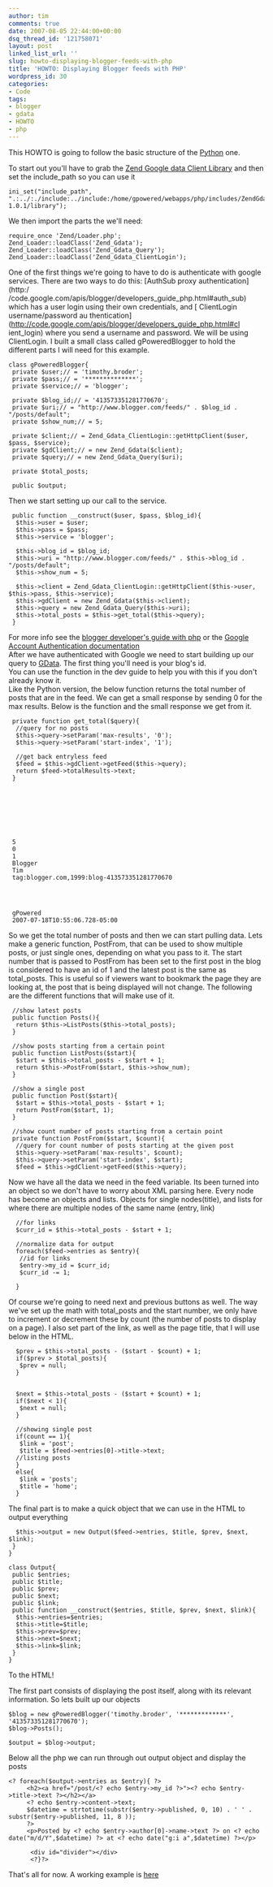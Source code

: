 ```yaml
---
author: tim
comments: true
date: 2007-08-05 22:44:00+00:00
dsq_thread_id: '121758071'
layout: post
linked_list_url: ''
slug: howto-displaying-blogger-feeds-with-php
title: 'HOWTO: Displaying Blogger feeds with PHP'
wordpress_id: 30
categories:
- Code
tags:
- blogger
- gdata
- HOWTO
- php
---
```


This HOWTO is going to follow the basic structure of the
[Python](http://gpowered.net/g/post/2/) one.  
  
To start out you'll have to grab the [Zend Google data Client
Library](http://framework.zend.com/download/gdata) and then set the
include_path so you can use it  

    
    
    ini_set("include_path", ".:../:./include:../include:/home/gpowered/webapps/php/includes/ZendGdata-1.0.1/library");
    

  
We then import the parts the we'll need:  
  

    
    
    require_once 'Zend/Loader.php';
    Zend_Loader::loadClass('Zend_Gdata');
    Zend_Loader::loadClass('Zend_Gdata_Query'); 
    Zend_Loader::loadClass('Zend_Gdata_ClientLogin');
    

  
One of the first things we're going to have to do is authenticate with google
services. There are two ways to do this: [AuthSub proxy authentication](http:/
/code.google.com/apis/blogger/developers_guide_php.html#auth_sub) which has a
user login using their own credentials, and [ ClientLogin username/password au
thentication](http://code.google.com/apis/blogger/developers_guide_php.html#cl
ient_login) where you send a username and password. We will be using
ClientLogin. I built a small class called gPoweredBlogger to hold the
different parts I will need for this example.  
  

    
    
    class gPoweredBlogger{
     private $user;// = 'timothy.broder';
     private $pass;// = '**************';
     private $service;// = 'blogger';
     
     private $blog_id;// = '413573351281770670';
     private $uri;// = "http://www.blogger.com/feeds/" . $blog_id . "/posts/default"; 
     private $show_num;// = 5;
     
     private $client;// = Zend_Gdata_ClientLogin::getHttpClient($user, $pass, $service);
     private $gdClient;// = new Zend_Gdata($client);
     private $query;// = new Zend_Gdata_Query($uri);
     
     private $total_posts;
     
     public $output;
    

Then we start setting up our call to the service.  
  

    
    
     public function __construct($user, $pass, $blog_id){
      $this->user = $user;
      $this->pass = $pass;
      $this->service = 'blogger';
      
      $this->blog_id = $blog_id;
      $this->uri = "http://www.blogger.com/feeds/" . $this->blog_id . "/posts/default"; 
      $this->show_num = 5;
      
      $this->client = Zend_Gdata_ClientLogin::getHttpClient($this->user, $this->pass, $this->service);
      $this->gdClient = new Zend_Gdata($this->client);
      $this->query = new Zend_Gdata_Query($this->uri);
      $this->total_posts = $this->get_total($this->query);
     }
    

  
For more info see the [blogger developer's guide with
php](http://code.google.com/apis/blogger/developers_guide_php.html) or the
[Google Account Authentication
documentation](http://code.google.com/apis/accounts/Authentication.html)  
After we have authenticated with Google we need to start building up our query
to [GData](http://code.google.com/apis/gdata/). The first thing you'll need is
your blog's id.  
You can use the function in the dev guide to help you with this if you don't
already know it.  
Like the Python version, the below function returns the total number of posts
that are in the feed. We can get a small response by sending 0 for the max
results. Below is the function and the small response we get from it.  
  

    
    
     private function get_total($query){
      //query for no posts
      $this->query->setParam('max-results', '0');
      $this->query->setParam('start-index', '1');
      
      //get back entryless feed 
      $feed = $this->gdClient->getFeed($this->query);
      return $feed->totalResults->text;
     }
    

  
  

    
    
    
     5
     0
     1
     Blogger
     Tim
     tag:blogger.com,1999:blog-413573351281770670
     
     
     
     
     gPowered
     2007-07-18T10:55:06.728-05:00
    
    

  
So we get the total number of posts and then we can start pulling data. Lets
make a generic function, PostFrom, that can be used to show multiple posts, or
just single ones, depending on what you pass to it. The start number that is
passed to PostFrom has been set to the first post in the blog is considered to
have an id of 1 and the latest post is the same as total_posts. This is useful
so if viewers want to bookmark the page they are looking at, the post that is
being displayed will not change. The following are the different functions
that will make use of it.  
  

    
    
     //show latest posts
     public function Posts(){
      return $this->ListPosts($this->total_posts);
     }
     
     //show posts starting from a certain point 
     public function ListPosts($start){
      $start = $this->total_posts - $start + 1;
      return $this->PostFrom($start, $this->show_num);
     }
     
     //show a single post
     public function Post($start){
      $start = $this->total_posts - $start + 1;
      return PostFrom($start, 1);
     }
     
     //show count number of posts starting from a certain point
     private function PostFrom($start, $count){
      //query for count number of posts starting at the given post
      $this->query->setParam('max-results', $count);
      $this->query->setParam('start-index', $start);
      $feed = $this->gdClient->getFeed($this->query);
    

  
Now we have all the data we need in the feed variable. Its been turned into an
object so we don't have to worry about XML parsing here. Every node has become
an objects and lists. Objects for single nodes(title), and lists for where
there are multiple nodes of the same name (entry, link)  
  

    
    
      //for links
      $curr_id = $this->total_posts - $start + 1;
      
      //normalize data for output
      foreach($feed->entries as $entry){
       //id for links
       $entry->my_id = $curr_id;
       $curr_id -= 1;
    
      }
    

  
Of course we're going to need next and previous buttons as well. The way we've
set up the math with total_posts and the start number, we only have to
increment or decrement these by count (the number of posts to display on a
page). I also set part of the link, as well as the page title, that I will use
below in the HTML.  
  

    
    
      $prev = $this->total_posts - ($start - $count) + 1;
      if($prev > $total_posts){
       $prev = null;
      }
       
       
      $next = $this->total_posts - ($start + $count) + 1;
      if($next < 1){
       $next = null;
      }
      
      //showing single post 
      if(count == 1){
       $link = 'post';
       $title = $feed->entries[0]->title->text;
      //listing posts
      }
      else{
       $link = 'posts';
       $title = 'home';
      }
    

  
The final part is to make a quick object that we can use in the HTML to output
everything  

    
    
      $this->output = new Output($feed->entries, $title, $prev, $next, $link);
     }
    } 
     
    class Output{
     public $entries;
     public $title;
     public $prev;
     public $next;
     public $link;
     public function __construct($entries, $title, $prev, $next, $link){
      $this->entries=$entries;
      $this->title=$title;
      $this->prev=$prev;
      $this->next=$next;
      $this->link=$link;
     }
    }
    

  
To the HTML!  
  
The first part consists of displaying the post itself, along with its relevant
information. So lets built up our objects  
  

    
    
    $blog = new gPoweredBlogger('timothy.broder', '*************', '413573351281770670');
    $blog->Posts();
    
    $output = $blog->output;
    

  
Below all the php we can run through out output object and display the posts  
  

    
    
    <? foreach($output->entries as $entry){ ?>
         <h2><a href="/post/<? echo $entry->my_id ?>"><? echo $entry->title->text ?></h2></a>
         <? echo $entry->content->text;
         $datetime = strtotime(substr($entry->published, 0, 10) . ' ' . substr($entry->published, 11, 8 ));
         ?>
         <p>Posted by <? echo $entry->author[0]->name->text ?> on <? echo date("m/d/Y",$datetime) ?> at <? echo date("g:i a",$datetime) ?></p>
         
          <div id="divider"></div>
          <?}?>
    

  
That's all for now. A working example is
[here](http://gpowered.net/php/blogger.php)

